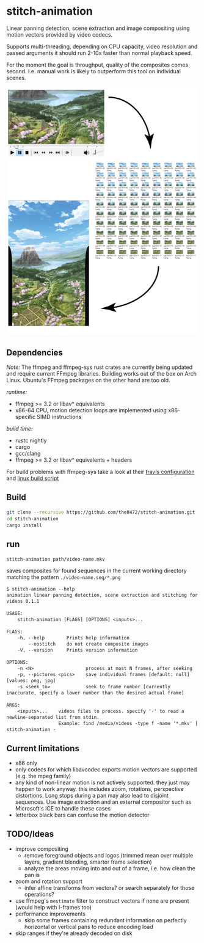 # stitch-animation

Linear panning detection, scene extraction and image compositing using motion vectors provided by video codecs.

Supports multi-threading, depending on CPU capacity, video resolution and passed arguments
it should run 2-10x faster than normal playback speed.

For the moment the goal is throughput, quality of the composites comes second.
I.e. manual work is likely to outperform this tool on individual scenes.

![video to frame sequence to composite](doc/video,%20frames,%20composite.png)

## Dependencies

*Note:* The ffmpeg and ffmpeg-sys rust crates are currently being updated and require current FFmpeg libraries.
Building works out of the box on Arch Linux. Ubuntu's FFmpeg packages on the other hand are too old. 

*runtime:*

* ffmpeg >= 3.2 or libav* equivalents
* x86-64 CPU, motion detection loops are implemented using x86-specific SIMD instructions 
  
*build time:*

* rustc nightly
* cargo
* gcc/clang
* ffmpeg >= 3.2 or libav* equivalents + headers

For build problems with ffmpeg-sys take a look at their [travis configuration](https://github.com/meh/rust-ffmpeg-sys/blob/master/.travis.yml)
and [linux build script](https://github.com/meh/rust-ffmpeg-sys/blob/master/.travis/install_linux.sh)
 
## Build

```sh
git clone --recursive https://github.com/the8472/stitch-animation.git
cd stitch-animation
cargo install 
```

## run

`stitch-animation path/video-name.mkv`

saves composites for found sequences in the current working directory matching the pattern  `./video-name.seq/*.png`

```
$ stitch-animation --help
animation linear panning detection, scene extraction and stitching for videos 0.1.1

USAGE:
    stitch-animation [FLAGS] [OPTIONS] <inputs>...

FLAGS:
    -h, --help        Prints help information
        --nostitch    do not create composite images
    -V, --version     Prints version information

OPTIONS:
    -n <N>                   process at most N frames, after seeking
    -p, --pictures <pics>    save individual frames [default: null]  [values: png, jpg]
    -s <seek_to>             seek to frame number [currently inaccurate, specify a lower number than the desired actual frame]

ARGS:
    <inputs>...    videos files to process. specify '-' to read a newline-separated list from stdin.
                   Example: find /media/videos -type f -name '*.mkv' | stitch-animation -
```

## Current limitations

* x86 only
* only codecs for which libavcodec exports motion vectors are supported (e.g. the mpeg family)
* any kind of non-linear motion is not actively supported. they just may happen to work anyway.
  this includes zoom, rotations, perspective distortions.
  Long stops during a pan may also lead to disjoint sequences.
  Use image extraction and an external compositor such as Microsoft's ICE to handle these cases
* letterbox black bars can confuse the motion detector


  

## TODO/Ideas

* improve compositing
  * remove foreground objects and logos (trimmed mean over multiple layers, gradient blending, smarter frame selection)
  * analyze the areas moving into and out of a frame, i.e. how clean the pan is
* zoom and rotation support
  * infer affine transforms from vectors? or search separately for those operations?
* use ffmpeg's `mestimate` filter to construct vectors if none are present (would help with I-frames too)
* performance improvements
  * skip some frames containing redundant information on perfectly horizontal or vertical pans to reduce encoding load
* skip ranges if they're already decoded on disk

